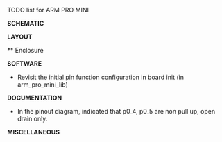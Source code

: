 TODO list for ARM PRO MINI

**SCHEMATIC**

**LAYOUT**

** Enclosure

**SOFTWARE**
* Revisit the initial pin function configuration in board init (in arm_pro_mini_lib)


**DOCUMENTATION**
* In the pinout diagram, indicated that p0_4, p0_5 are non pull up, open drain only.

**MISCELLANEOUS**





